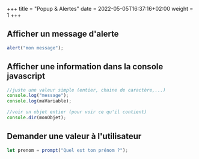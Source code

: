 +++
title = "Popup & Alertes"
date =  2022-05-05T16:37:16+02:00
weight = 1
+++

## Afficher un message d'alerte

```js
alert("mon message");
```

## Afficher une information dans la console javascript
```js
//juste une valeur simple (entier, chaine de caractère,...)
console.log("message");
console.log(maVariable);

//voir un objet entier (pour voir ce qu'il contient)
console.dir(monObjet);

```


## Demander une valeur à l'utilisateur

```js
let prenom = prompt("Quel est ton prénom ?");
```
